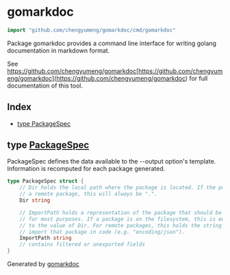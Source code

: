<!-- Code generated by gomarkdoc. DO NOT EDIT -->

# gomarkdoc

```go
import "github.com/chengyumeng/gomarkdoc/cmd/gomarkdoc"
```

Package gomarkdoc provides a command line interface for writing golang documentation in markdown format.

See https://github.com/chengyumeng/gomarkdoc[https://github.com/chengyumeng/gomarkdoc](<https://github.com/chengyumeng/gomarkdoc>) for full documentation of this tool.

## Index

- [type PackageSpec](<#PackageSpec>)


<a name="PackageSpec"></a>
## type [PackageSpec](<https://github.com/chengyumeng/gomarkdoc/blob/master/cmd/gomarkdoc/command.go#L30-L44>)

PackageSpec defines the data available to the \-\-output option's template. Information is recomputed for each package generated.

```go
type PackageSpec struct {
    // Dir holds the local path where the package is located. If the package is
    // a remote package, this will always be ".".
    Dir string

    // ImportPath holds a representation of the package that should be unique
    // for most purposes. If a package is on the filesystem, this is equivalent
    // to the value of Dir. For remote packages, this holds the string used to
    // import that package in code (e.g. "encoding/json").
    ImportPath string
    // contains filtered or unexported fields
}
```

Generated by [gomarkdoc](<https://github.com/chengyumeng/gomarkdoc>)
